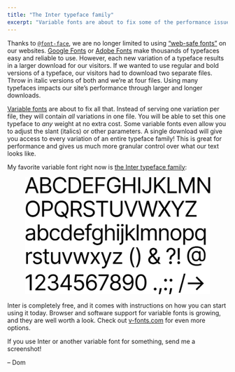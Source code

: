 ```yaml
---
title: "The Inter typeface family"
excerpt: "Variable fonts are about to fix some of the performance issues caused by adding many custom fonts to our sites."
---
```

Thanks to [`@font-face`](https://developer.mozilla.org/en-US/docs/Web/CSS/@font-face), we are no longer limited to using [“web-safe fonts”](https://en.wikipedia.org/wiki/Web_typography#Web-safe_fonts) on our websites. [Google Fonts](https://fonts.google.com) or [Adobe Fonts](https://fonts.adobe.com) make thousands of typefaces easy and reliable to use. However, each new variation of a typeface results in a larger download for our visitors. If we wanted to use regular and bold versions of a typeface, our visitors had to download two separate files. Throw in italic versions of both and we’re at four files. Using many typefaces impacts our site’s performance through larger and longer downloads.

[Variable fonts](https://medium.com/@clagnut/get-started-with-variable-fonts-c055fd73ecd7) are about to fix all that. Instead of serving one variation per file, they will contain _all_ variations in one file. You will be able to set this one typeface to _any_ weight at no extra cost. Some variable fonts even allow you to adjust the slant (italics) or other parameters. A single download will give you access to every variation of an entire typeface family! This is great for performance and gives us much more granular control over what our text looks like.

My favorite variable font right now is [the Inter typeface family](https://rsms.me/inter/):

<figure>
  <img src="/assets/newsletters/the-inter-typeface-family/sample.png" alt="A sample of the Inter typeface containing uppercase- and lowercase letters, numbers, and some special characters" />
</figure>

Inter is completely free, and it comes with instructions on how you can start using it today. Browser and software support for variable fonts is growing, and they are well worth a look. Check out [v-fonts.com](https://v-fonts.com) for even more options.

If you use Inter or another variable font for something, send me a screenshot!

– Dom
